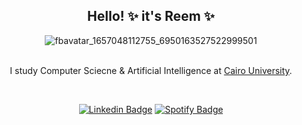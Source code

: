 
<body>
<div align="center">

<p>
<h2> Hello! ✨ it's Reem ✨ </h2>


![fbavatar_1657048112755_6950163527522999501](https://user-images.githubusercontent.com/108128985/177398447-2d988737-4408-445e-ac7c-866fd6d8cb75.png)

<br>
I study Computer Sciecne & Artificial Intelligence at <a href="https://cu.edu.eg/Home">Cairo University</a>.    
</p>

<br />

[![Linkedin Badge](https://img.shields.io/badge/LinkedIn-0077B5?style=flat-square&logo=linkedin&logoColor=white
)](https://www.linkedin.com/in/reem-ahmed-204464243/)
[![Spotify Badge](https://img.shields.io/badge/Spotify-1ED760?style=flat-square&logo=spotify&logoColor=white)](https://open.spotify.com/user/31aynfi54vb3f7mrxav4d64pqfma)

<br />
</div>
</body>

<!--
- 🔭 I’m currently working on ...
- 🌱 I’m currently learning ...
- 👯 I’m looking to collaborate on ...
- 🤔 I’m looking for help with ...
- 💬 Ask me about ...
- 📫 How to reach me: ...
- 😄 Pronouns: ...
- ⚡ Fun fact: ...
-->
